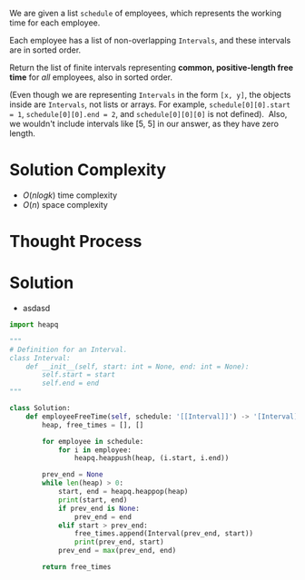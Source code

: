 We are given a list `schedule` of employees, which represents the working time for each employee.

Each employee has a list of non-overlapping `Intervals`, and these intervals are in sorted order.

Return the list of finite intervals representing **common, positive-length free time** for _all_ employees, also in sorted order.

(Even though we are representing `Intervals` in the form `[x, y]`, the objects inside are `Intervals`, not lists or arrays. For example, `schedule[0][0].start = 1`, `schedule[0][0].end = 2`, and `schedule[0][0][0]` is not defined).  Also, we wouldn't include intervals like [5, 5] in our answer, as they have zero length.
# Solution Complexity
- $O(nlogk)$ time complexity
- $O(n)$ space complexity
# Thought Process
# Solution
- asdasd
```Python
import heapq

"""
# Definition for an Interval.
class Interval:
    def __init__(self, start: int = None, end: int = None):
        self.start = start
        self.end = end
"""

class Solution:
	def employeeFreeTime(self, schedule: '[[Interval]]') -> '[Interval]':
		heap, free_times = [], []

		for employee in schedule:
			for i in employee:
				heapq.heappush(heap, (i.start, i.end))

		prev_end = None
		while len(heap) > 0:
			start, end = heapq.heappop(heap)
			print(start, end)
			if prev_end is None:
				prev_end = end
			elif start > prev_end:
				free_times.append(Interval(prev_end, start))
				print(prev_end, start)
			prev_end = max(prev_end, end)

		return free_times
```